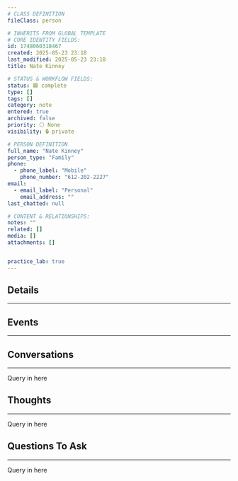```yaml
---
# CLASS DEFINITION
fileClass: person

# INHERITS FROM GLOBAL TEMPLATE
# CORE IDENTITY FIELDS:
id: 1748060318467
created: 2025-05-23 23:18
last_modified: 2025-05-23 23:18
title: Nate Kinney

# STATUS & WORKFLOW FIELDS:
status: 🟩 complete
type: []
tags: []
category: note
entered: true
archived: false
priority: ⚪ None
visibility: 🔒 private

# PERSON DEFINITION
full_name: "Nate Kinney"
person_type: "Family"
phone:
  - phone_label: "Mobile"
    phone_number: "612-202-2227"
email:
  - email_label: "Personal"
    email_address: ""
last_chatted: null

# CONTENT & RELATIONSHIPS:
notes: ""
related: []
media: []
attachments: []


practice_lab: true
---
```


## Details
---

## Events
---

## Conversations
---
Query in here


## Thoughts
---
Query in here


## Questions To Ask
---
Query in here
